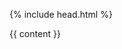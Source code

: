 <!DOCTYPE html>
<html dir="ltr" lang="de-DE">

{% include head.html %}

<body>

<div class="page">
  {{ content }}
</div>

</body>
</html>
